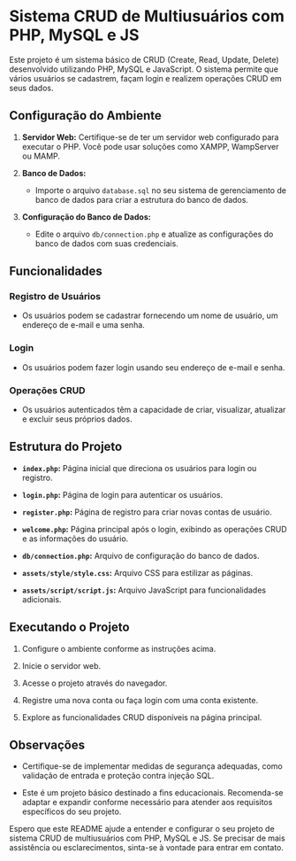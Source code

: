 # Sistema CRUD de Multiusuários com PHP, MySQL e JS

Este projeto é um sistema básico de CRUD (Create, Read, Update, Delete) desenvolvido utilizando PHP, MySQL e JavaScript. O sistema permite que vários usuários se cadastrem, façam login e realizem operações CRUD em seus dados.

## Configuração do Ambiente

1. **Servidor Web:**
   Certifique-se de ter um servidor web configurado para executar o PHP. Você pode usar soluções como XAMPP, WampServer ou MAMP.

2. **Banco de Dados:**
   - Importe o arquivo `database.sql` no seu sistema de gerenciamento de banco de dados para criar a estrutura do banco de dados.

3. **Configuração do Banco de Dados:**
   - Edite o arquivo `db/connection.php` e atualize as configurações do banco de dados com suas credenciais.

## Funcionalidades

### Registro de Usuários
- Os usuários podem se cadastrar fornecendo um nome de usuário, um endereço de e-mail e uma senha.

### Login
- Os usuários podem fazer login usando seu endereço de e-mail e senha.

### Operações CRUD
- Os usuários autenticados têm a capacidade de criar, visualizar, atualizar e excluir seus próprios dados.

## Estrutura do Projeto

- **`index.php`:** Página inicial que direciona os usuários para login ou registro.
  
- **`login.php`:** Página de login para autenticar os usuários.

- **`register.php`:** Página de registro para criar novas contas de usuário.

- **`welcome.php`:** Página principal após o login, exibindo as operações CRUD e as informações do usuário.

- **`db/connection.php`:** Arquivo de configuração do banco de dados.

- **`assets/style/style.css`:** Arquivo CSS para estilizar as páginas.

- **`assets/script/script.js`:** Arquivo JavaScript para funcionalidades adicionais.

## Executando o Projeto

1. Configure o ambiente conforme as instruções acima.

2. Inicie o servidor web.

3. Acesse o projeto através do navegador.

4. Registre uma nova conta ou faça login com uma conta existente.

5. Explore as funcionalidades CRUD disponíveis na página principal.

## Observações

- Certifique-se de implementar medidas de segurança adequadas, como validação de entrada e proteção contra injeção SQL.

- Este é um projeto básico destinado a fins educacionais. Recomenda-se adaptar e expandir conforme necessário para atender aos requisitos específicos do seu projeto.

Espero que este README ajude a entender e configurar o seu projeto de sistema CRUD de multiusuários com PHP, MySQL e JS. Se precisar de mais assistência ou esclarecimentos, sinta-se à vontade para entrar em contato.
